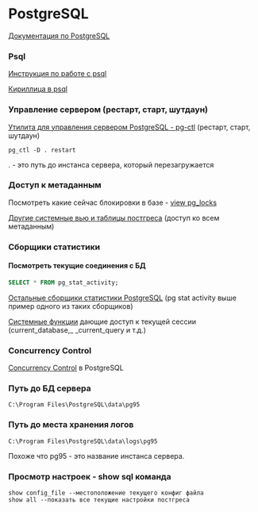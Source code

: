 # PostgreSQL

[Документация по PostgreSQL](https://www.postgresql.org/docs/9.6/static/index.html)

### Psql

[Инструкция по работе с psql](https://postgrespro.ru/docs/postgrespro/9.6/app-psql)

[Кириллица в psql](http://www.iu5bmstu.ru/index.php/PostgreSQL_-_%D0%9A%D0%B8%D1%80%D0%B8%D0%BB%D0%BB%D0%B8%D1%86%D0%B0_%D0%B2_psql_%D0%BF%D0%BE%D0%B4_Windows)

### Управление сервером \(рестарт, старт, шутдаун\)

[Утилита для управления сервером PostgreSQL - pg-ctl](https://www.postgresql.org/docs/9.3/static/app-pg-ctl.html) \(рестарт, старт, шутдаун\)

```
pg_ctl -D . restart
```

. - это путь до инстанса сервера, который перезагружается

### Доступ к метаданным

Посмотреть какие сейчас блокировки в базе - [view pg\_locks](https://www.postgresql.org/docs/9.6/static/view-pg-locks.html)

[Другие системные вью и таблицы постгреса](https://www.postgresql.org/docs/9.6/static/catalogs.html) \(доступ ко всем метаданным\)

### Cборщики статистики

#### Посмотреть текущие соединения с БД

```SQL
SELECT * FROM pg_stat_activity;
```

[Остальные сборщики статистики PostgreSQL](https://www.postgresql.org/docs/9.6/static/monitoring-stats.html) \(pg stat activity выше пример одного из таких сборщиков\)

[Системные функции](https://www.postgresql.org/docs/current/static/functions-info.html) дающие доступ к текущей сессии \(current\_database,_ _current\_query и т.д.\)

### Concurrency Control

[Concurrency Control](https://www.postgresql.org/docs/9.6/static/mvcc.html) в PostgreSQL

### Путь до БД сервера

```
C:\Program Files\PostgreSQL\data\pg95
```

### Путь до места хранения логов

```
C:\Program Files\PostgreSQL\data\logs\pg95
```

Похоже что pg95 - это название инстанса сервера.

### Просмотр настроек - show sql команда

```
show config_file --местоположение текущего конфиг файла
show all --показать все текущие настройки постгреса

```



